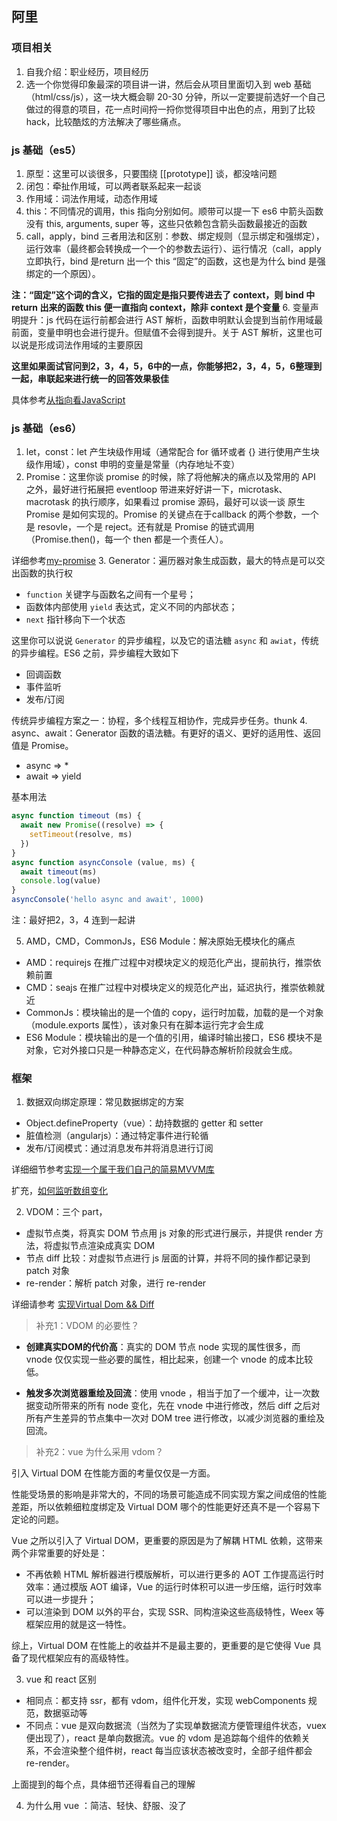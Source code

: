 ## 阿里
### 项目相关
1. 自我介绍：职业经历，项目经历
2. 选一个你觉得印象最深的项目讲一讲，然后会从项目里面切入到 web 基础（html/css/js），这一块大概会聊 20-30 分钟，所以一定要提前选好一个自己做过的得意的项目，花一点时间捋一捋你觉得项目中出色的点，用到了比较 hack，比较酷炫的方法解决了哪些痛点。

### js 基础（es5）
1. 原型：这里可以谈很多，只要围绕 [[prototype]] 谈，都没啥问题
2. 闭包：牵扯作用域，可以两者联系起来一起谈
3. 作用域：词法作用域，动态作用域
4. this：不同情况的调用，this 指向分别如何。顺带可以提一下 es6 中箭头函数没有 this, arguments, super 等，这些只依赖包含箭头函数最接近的函数
5. call，apply，bind 三者用法和区别：参数、绑定规则（显示绑定和强绑定），运行效率（最终都会转换成一个一个的参数去运行）、运行情况（call，apply 立即执行，bind 是return 出一个 this “固定”的函数，这也是为什么 bind 是强绑定的一个原因）。

**注：“固定”这个词的含义，它指的固定是指只要传进去了 context，则 bind 中 return 出来的函数 this 便一直指向 context，除非 context 是个变量**
6. 变量声明提升：js 代码在运行前都会进行 AST 解析，函数申明默认会提到当前作用域最前面，变量申明也会进行提升。但赋值不会得到提升。关于 AST 解析，这里也可以说是形成词法作用域的主要原因


**这里如果面试官问到2，3，4，5，6中的一点，你能够把2，3，4，5，6整理到一起，串联起来进行统一的回答效果极佳**

具体参考[从指向看JavaScript](https://zhuanlan.zhihu.com/p/28058983)

### js 基础（es6）
1. let，const：let 产生块级作用域（通常配合 for 循环或者 {} 进行使用产生块级作用域），const 申明的变量是常量（内存地址不变）
2. Promise：这里你谈 promise 的时候，除了将他解决的痛点以及常用的 API 之外，最好进行拓展把 eventloop 带进来好好讲一下，microtask、macrotask 的执行顺序，如果看过 promise 源码，最好可以谈一谈 原生 Promise 是如何实现的。Promise 的关键点在于callback 的两个参数，一个是 resovle，一个是 reject。还有就是 Promise 的链式调用（Promise.then()，每一个 then 都是一个责任人）。

详细参考[my-promise](https://github.com/xuqiang521/overwrite/tree/master/src/my-promise)
3. Generator：遍历器对象生成函数，最大的特点是可以交出函数的执行权
- `function` 关键字与函数名之间有一个星号；
- 函数体内部使用 `yield` 表达式，定义不同的内部状态；
- `next` 指针移向下一个状态

这里你可以说说 `Generator` 的异步编程，以及它的语法糖 `async` 和 `awiat`，传统的异步编程。ES6 之前，异步编程大致如下

- 回调函数
- 事件监听
- 发布/订阅

传统异步编程方案之一：协程，多个线程互相协作，完成异步任务。thunk
4. async、await：Generator 函数的语法糖。有更好的语义、更好的适用性、返回值是 Promise。
- async => *
- await => yield

基本用法
```javascript
async function timeout (ms) {
  await new Promise((resolve) => {
    setTimeout(resolve, ms)    
  })
}
async function asyncConsole (value, ms) {
  await timeout(ms)
  console.log(value)
}
asyncConsole('hello async and await', 1000)
```
注：最好把2，3，4 连到一起讲

5. AMD，CMD，CommonJs，ES6 Module：解决原始无模块化的痛点
- AMD：requirejs 在推广过程中对模块定义的规范化产出，提前执行，推崇依赖前置
- CMD：seajs 在推广过程中对模块定义的规范化产出，延迟执行，推崇依赖就近
- CommonJs：模块输出的是一个值的 copy，运行时加载，加载的是一个对象（module.exports 属性），该对象只有在脚本运行完才会生成
- ES6 Module：模块输出的是一个值的引用，编译时输出接口，ES6 模块不是对象，它对外接口只是一种静态定义，在代码静态解析阶段就会生成。

### 框架

1. 数据双向绑定原理：常见数据绑定的方案
- Object.defineProperty（vue）：劫持数据的 getter 和 setter
- 脏值检测（angularjs）：通过特定事件进行轮循
- 发布/订阅模式：通过消息发布并将消息进行订阅

详细细节参考[实现一个属于我们自己的简易MVVM库](https://zhuanlan.zhihu.com/p/27028242)

扩充，[如何监听数组变化](https://zhuanlan.zhihu.com/p/27166404)

2. VDOM：三个 part，
- 虚拟节点类，将真实 DOM 节点用 js 对象的形式进行展示，并提供 render 方法，将虚拟节点渲染成真实 DOM
- 节点 diff 比较：对虚拟节点进行 js 层面的计算，并将不同的操作都记录到 patch 对象
- re-render：解析 patch 对象，进行 re-render

详细请参考 [实现Virtual Dom && Diff](https://zhuanlan.zhihu.com/p/27437595)

> 补充1：VDOM 的必要性？

- **创建真实DOM的代价高**：真实的 DOM 节点 node 实现的属性很多，而 vnode 仅仅实现一些必要的属性，相比起来，创建一个 vnode 的成本比较低。

- **触发多次浏览器重绘及回流**：使用 vnode ，相当于加了一个缓冲，让一次数据变动所带来的所有 node 变化，先在 vnode 中进行修改，然后 diff 之后对所有产生差异的节点集中一次对 DOM tree 进行修改，以减少浏览器的重绘及回流。

> 补充2：vue 为什么采用 vdom？

引入 Virtual DOM 在性能方面的考量仅仅是一方面。

性能受场景的影响是非常大的，不同的场景可能造成不同实现方案之间成倍的性能差距，所以依赖细粒度绑定及 Virtual DOM 哪个的性能更好还真不是一个容易下定论的问题。

Vue 之所以引入了 Virtual DOM，更重要的原因是为了解耦 HTML 依赖，这带来两个非常重要的好处是：

- 不再依赖 HTML 解析器进行模版解析，可以进行更多的 AOT 工作提高运行时效率：通过模版 AOT 编译，Vue 的运行时体积可以进一步压缩，运行时效率可以进一步提升；
- 可以渲染到 DOM 以外的平台，实现 SSR、同构渲染这些高级特性，Weex 等框架应用的就是这一特性。

综上，Virtual DOM 在性能上的收益并不是最主要的，更重要的是它使得 Vue 具备了现代框架应有的高级特性。

3. vue 和 react 区别
- 相同点：都支持 ssr，都有 vdom，组件化开发，实现 webComponents 规范，数据驱动等
- 不同点：vue 是双向数据流（当然为了实现单数据流方便管理组件状态，vuex 便出现了），react 是单向数据流。vue 的 vdom 是追踪每个组件的依赖关系，不会渲染整个组件树，react 每当应该状态被改变时，全部子组件都会 re-render。

上面提到的每个点，具体细节还得看自己的理解

4. 为什么用 vue ：简洁、轻快、舒服、没了
